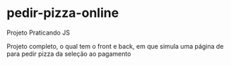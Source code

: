 # pedir-pizza-online
Projeto Praticando JS

Projeto completo, o qual tem o front e back, em que simula uma página de para pedir pizza da seleção ao pagamento
